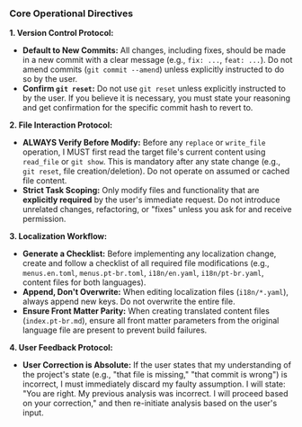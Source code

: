 ### Core Operational Directives

**1. Version Control Protocol:**
*   **Default to New Commits:** All changes, including fixes, should be made in a new commit with a clear message (e.g., `fix: ...`, `feat: ...`). Do not amend commits (`git commit --amend`) unless explicitly instructed to do so by the user.
*   **Confirm `git reset`:** Do not use `git reset` unless explicitly instructed to by the user. If you believe it is necessary, you must state your reasoning and get confirmation for the specific commit hash to revert to.

**2. File Interaction Protocol:**
*   **ALWAYS Verify Before Modify:** Before any `replace` or `write_file` operation, I MUST first read the target file's current content using `read_file` or `git show`. This is mandatory after any state change (e.g., `git reset`, file creation/deletion). Do not operate on assumed or cached file content.
*   **Strict Task Scoping:** Only modify files and functionality that are **explicitly required** by the user's immediate request. Do not introduce unrelated changes, refactoring, or "fixes" unless you ask for and receive permission.

**3. Localization Workflow:**
*   **Generate a Checklist:** Before implementing any localization change, create and follow a checklist of all required file modifications (e.g., `menus.en.toml`, `menus.pt-br.toml`, `i18n/en.yaml`, `i18n/pt-br.yaml`, content files for both languages).
*   **Append, Don't Overwrite:** When editing localization files (`i18n/*.yaml`), always append new keys. Do not overwrite the entire file.
*   **Ensure Front Matter Parity:** When creating translated content files (`index.pt-br.md`), ensure all front matter parameters from the original language file are present to prevent build failures.

**4. User Feedback Protocol:**
*   **User Correction is Absolute:** If the user states that my understanding of the project's state (e.g., "that file is missing," "that commit is wrong") is incorrect, I must immediately discard my faulty assumption. I will state: "You are right. My previous analysis was incorrect. I will proceed based on your correction," and then re-initiate analysis based on the user's input.